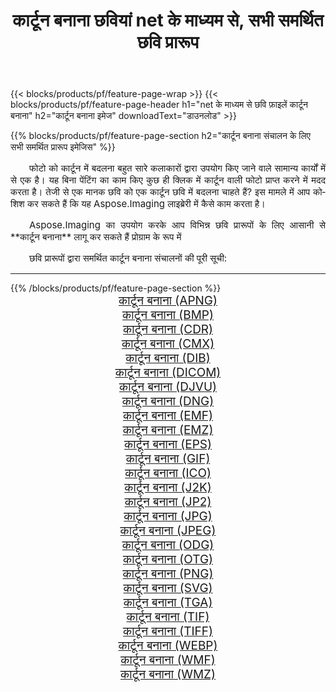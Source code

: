 ﻿---
title: कार्टून बनाना छवियां net के माध्यम से, सभी समर्थित छवि प्रारूप 
weight: 3920
url: /hi/net/cartoonify/ 
lang: hi
langdirlevel: 2
locales: zh-hans,ja,it,ru,de,es,fr,nl,id,lt,pl,pt,vi,tr,ko,zh-hant,ar,hi,th,sv,cs,uk,he
description: Aspose.Imaging का उपयोग करके आप net के माध्यम से आसानी से कार्टून बनाना चित्र बना सकते हैं
---

{{< blocks/products/pf/feature-page-wrap >}}
{{< blocks/products/pf/feature-page-header h1="net के माध्यम से छवि फ़ाइलें कार्टून बनाना" h2="कार्टून बनाना इमेज" downloadText="डाउनलोड" >}}


{{% blocks/products/pf/feature-page-section  h2="कार्टून बनाना संचालन के लिए सभी समर्थित प्रारूप इमेजिस" %}}
<p align="justify" style="text-indent:2em;font-size:15px;">
फोटो को कार्टून में बदलना बहुत सारे कलाकारों द्वारा उपयोग किए जाने वाले सामान्य कार्यों में से एक है। यह बिना पेंटिंग का काम किए कुछ ही क्लिक में कार्टून वाली फोटो प्राप्त करने में मदद करता है। तेजी से एक मानक छवि को एक कार्टून छवि में बदलना चाहते हैं? इस मामले में आप कोशिश कर सकते हैं कि यह Aspose.Imaging लाइब्रेरी में कैसे काम करता है।
</p>
<p align="justify" style="text-indent:2em;font-size:15px;">
Aspose.Imaging का उपयोग करके आप विभिन्न छवि प्रारूपों के लिए आसानी से **कार्टून बनाना** लागू कर सकते हैं प्रोग्राम के रूप में
</p>
<p align="justify" style="text-indent:2em;font-size:15px;">
छवि प्रारूपों द्वारा समर्थित कार्टून बनाना संचालनों की पूरी सूची:
</p>
<hr/>
{{% /blocks/products/pf/feature-page-section %}}
<div class="container-fluid productfamilypage bg-gray">
    <div class="convertypes bg-gray agp-content section">
        <div class="container">
		<div class="row other-converters" style="gap: 10px;font-size: 19px;text-align:center;">
		    <div class='col-md-2 other-converter remove-lp remove-rp'><a href="/imaging/hi/net/cartoonify/apng/" style="padding:15px;">कार्टून बनाना (APNG)</a></div><div class='col-md-2 other-converter remove-lp remove-rp'><a href="/imaging/hi/net/cartoonify/bmp/" style="padding:15px;">कार्टून बनाना (BMP)</a></div><div class='col-md-2 other-converter remove-lp remove-rp'><a href="/imaging/hi/net/cartoonify/cdr/" style="padding:15px;">कार्टून बनाना (CDR)</a></div><div class='col-md-2 other-converter remove-lp remove-rp'><a href="/imaging/hi/net/cartoonify/cmx/" style="padding:15px;">कार्टून बनाना (CMX)</a></div><div class='col-md-2 other-converter remove-lp remove-rp'><a href="/imaging/hi/net/cartoonify/dib/" style="padding:15px;">कार्टून बनाना (DIB)</a></div><div class='col-md-2 other-converter remove-lp remove-rp'><a href="/imaging/hi/net/cartoonify/dicom/" style="padding:15px;">कार्टून बनाना (DICOM)</a></div><div class='col-md-2 other-converter remove-lp remove-rp'><a href="/imaging/hi/net/cartoonify/djvu/" style="padding:15px;">कार्टून बनाना (DJVU)</a></div><div class='col-md-2 other-converter remove-lp remove-rp'><a href="/imaging/hi/net/cartoonify/dng/" style="padding:15px;">कार्टून बनाना (DNG)</a></div><div class='col-md-2 other-converter remove-lp remove-rp'><a href="/imaging/hi/net/cartoonify/emf/" style="padding:15px;">कार्टून बनाना (EMF)</a></div><div class='col-md-2 other-converter remove-lp remove-rp'><a href="/imaging/hi/net/cartoonify/emz/" style="padding:15px;">कार्टून बनाना (EMZ)</a></div><div class='col-md-2 other-converter remove-lp remove-rp'><a href="/imaging/hi/net/cartoonify/eps/" style="padding:15px;">कार्टून बनाना (EPS)</a></div><div class='col-md-2 other-converter remove-lp remove-rp'><a href="/imaging/hi/net/cartoonify/gif/" style="padding:15px;">कार्टून बनाना (GIF)</a></div><div class='col-md-2 other-converter remove-lp remove-rp'><a href="/imaging/hi/net/cartoonify/ico/" style="padding:15px;">कार्टून बनाना (ICO)</a></div><div class='col-md-2 other-converter remove-lp remove-rp'><a href="/imaging/hi/net/cartoonify/j2k/" style="padding:15px;">कार्टून बनाना (J2K)</a></div><div class='col-md-2 other-converter remove-lp remove-rp'><a href="/imaging/hi/net/cartoonify/jp2/" style="padding:15px;">कार्टून बनाना (JP2)</a></div><div class='col-md-2 other-converter remove-lp remove-rp'><a href="/imaging/hi/net/cartoonify/jpg/" style="padding:15px;">कार्टून बनाना (JPG)</a></div><div class='col-md-2 other-converter remove-lp remove-rp'><a href="/imaging/hi/net/cartoonify/jpeg/" style="padding:15px;">कार्टून बनाना (JPEG)</a></div><div class='col-md-2 other-converter remove-lp remove-rp'><a href="/imaging/hi/net/cartoonify/odg/" style="padding:15px;">कार्टून बनाना (ODG)</a></div><div class='col-md-2 other-converter remove-lp remove-rp'><a href="/imaging/hi/net/cartoonify/otg/" style="padding:15px;">कार्टून बनाना (OTG)</a></div><div class='col-md-2 other-converter remove-lp remove-rp'><a href="/imaging/hi/net/cartoonify/png/" style="padding:15px;">कार्टून बनाना (PNG)</a></div><div class='col-md-2 other-converter remove-lp remove-rp'><a href="/imaging/hi/net/cartoonify/svg/" style="padding:15px;">कार्टून बनाना (SVG)</a></div><div class='col-md-2 other-converter remove-lp remove-rp'><a href="/imaging/hi/net/cartoonify/tga/" style="padding:15px;">कार्टून बनाना (TGA)</a></div><div class='col-md-2 other-converter remove-lp remove-rp'><a href="/imaging/hi/net/cartoonify/tif/" style="padding:15px;">कार्टून बनाना (TIF)</a></div><div class='col-md-2 other-converter remove-lp remove-rp'><a href="/imaging/hi/net/cartoonify/tiff/" style="padding:15px;">कार्टून बनाना (TIFF)</a></div><div class='col-md-2 other-converter remove-lp remove-rp'><a href="/imaging/hi/net/cartoonify/webp/" style="padding:15px;">कार्टून बनाना (WEBP)</a></div><div class='col-md-2 other-converter remove-lp remove-rp'><a href="/imaging/hi/net/cartoonify/wmf/" style="padding:15px;">कार्टून बनाना (WMF)</a></div><div class='col-md-2 other-converter remove-lp remove-rp'><a href="/imaging/hi/net/cartoonify/wmz/" style="padding:15px;">कार्टून बनाना (WMZ)</a></div>
                </div>
        </div>
    </div>
</div>
<br/>
